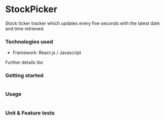 StockPicker 
=================

Stock ticker tracker which updates every five seconds with the latest date and time retrieved.

### Technologies used
- Framework: React.js / Javascript

Further details tbc

### Getting started
```

```
### Usage
```

```
### Unit & Feature tests
```

```

